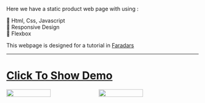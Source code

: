 Here we have a static product web page with using :

🔴 Html, Css, Javascript <br/>
🔴 Responsive Design <br/>
🔴 Flexbox <br/>

This webpage is designed for a tutorial in <a href="https://faradars.org" target="_blank">Faradars</a>

---

# <a href="https://mohammad-product-static-landing.netlify.app/" target="_blank"> Click To Show Demo</a>

<div style="display:flex">
<img src="https://user-images.githubusercontent.com/48680310/185366762-800081e6-4320-4ae6-bb4d-02b3c487e38f.png" style="width:48%"/>
<img src="https://user-images.githubusercontent.com/48680310/185366773-239ed09e-7ab5-4e36-8a61-3f5c4853037f.png" style="width:48%"/>
</div>
